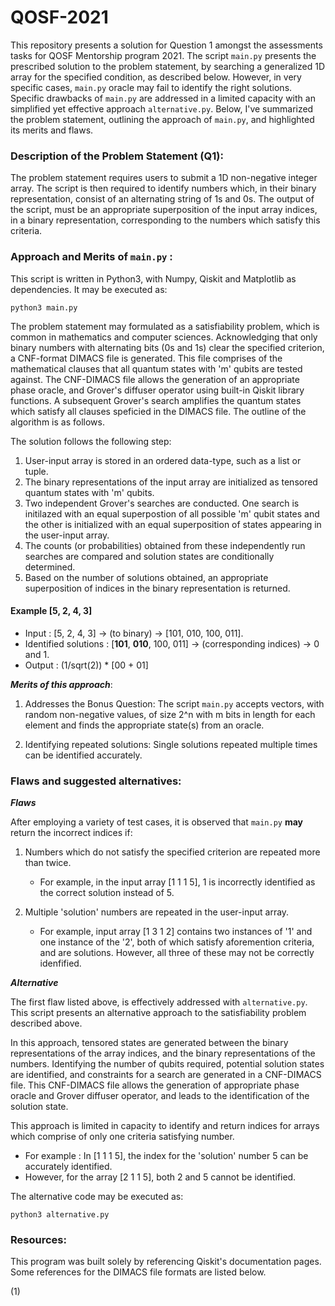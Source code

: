 # QOSF-2021

This repository presents a solution for Question 1 amongst the assessments tasks for QOSF Mentorship program 2021. The script ```main.py``` presents the prescribed solution to the problem statement, by searching a generalized 1D array for the specified condition, as described below. However, in very specific cases, ```main.py``` oracle may fail to identify the right solutions. Specific drawbacks of ```main.py``` are addressed in a limited capacity with an simplified yet effective approach ```alternative.py```. Below, I've summarized the problem statement, outlining the approach of ```main.py```, and highlighted its merits and flaws. 

### Description of the Problem Statement (Q1):

The problem statement requires users to submit a 1D non-negative integer array. The script is then required to identify numbers which, in their binary representation, consist of an alternating string of 1s and 0s. The output of the script, must be an appropriate superposition of the input array indices, in a binary representation, corresponding to the numbers which satisfy this criteria.

### Approach and Merits of ```main.py``` :

This script is written in Python3, with Numpy, Qiskit and Matplotlib as dependencies. It may be executed as:
```
python3 main.py
```

The problem statement may formulated as a satisfiability problem, which is common in mathematics and computer sciences. Acknowledging that only binary numbers with alternating bits (0s and 1s) clear the specified criterion, a CNF-format DIMACS file is generated. This file comprises of the mathematical clauses that all quantum states with 'm' qubits are tested against. The CNF-DIMACS file allows the generation of an appropriate phase oracle, and Grover's diffuser operator using built-in Qiskit library functions. A subsequent Grover's search amplifies the quantum states which satisfy all clauses speficied in the DIMACS file. The outline of the algorithm is as follows. 

The solution follows the following step:
1. User-input array is stored in an ordered data-type, such as a list or tuple. 
2. The binary representations of the input array are initialized as tensored quantum states with 'm' qubits.
3. Two independent Grover's searches are conducted. One search is initilazed with an equal superpostion of all possible 'm' qubit states and the other is initialized with an equal superposition of states appearing in the user-input array.
4. The counts (or probabilities) obtained from these independently run searches are compared and solution states are conditionally determined.
5. Based on the number of solutions obtained, an appropriate superposition of indices in the binary representation is returned. 

 #### Example [5, 2, 4, 3]

- Input : [5, 2, 4, 3] &#8594; (to binary) &#8594; [101, 010, 100, 011].
- Identified solutions : [**101**, **010**, 100, 011] &#8594; (corresponding indices) &#8594; 0 and 1.
- Output : (1/sqrt(2)) * [00 + 01]

_**Merits of this approach**_:

1. Addresses the Bonus Question: The script ```main.py``` accepts vectors, with random non-negative values, of size 2^n with m bits in length for each element and finds the appropriate state(s) from an oracle.
 
2. Identifying repeated solutions: Single solutions repeated multiple times can be identified accurately.

### Flaws and suggested alternatives:

_**Flaws**_ 

After employing a variety of test cases, it is observed that ```main.py``` **may** return the incorrect indices if:

1. Numbers which do not satisfy the specified criterion are repeated more than twice. 
    - For example, in the input array [1 1 1 5], 1 is incorrectly identified as the correct solution instead of 5.

2. Multiple 'solution' numbers are repeated in the user-input array. 
    - For example, input array [1 3 1 2] contains two instances of '1' and one instance of the '2', both of which satisfy aforemention criteria, and are solutions. However, all three of these may not be correctly idenfified. 

_**Alternative**_

The first flaw listed above, is effectively addressed with ```alternative.py```. This script presents an alternative approach to the satisfiability problem described above.

In this approach, tensored states are generated between the binary representations of the array indices, and the binary representations of the numbers. Identifying the number of qubits required, potential solution states are identified, and constraints for a search are generated in a CNF-DIMACS file. This CNF-DIMACS file allows the generation of appropriate phase oracle and Grover diffuser operator, and leads to the identification of the solution state.

This approach is limited in capacity to identify and return indices for arrays which comprise of only one criteria satisfying number.

- For example : In [1 1 1 5], the index for the 'solution' number 5 can be accurately identified. 
- However, for the array [2 1 1 5], both 2 and 5 cannot be identified.

The alternative code may be executed as:
```
python3 alternative.py
```

### Resources:

This program was built solely by referencing Qiskit's documentation pages. Some references for the DIMACS file formats are listed below. 

(1) 
